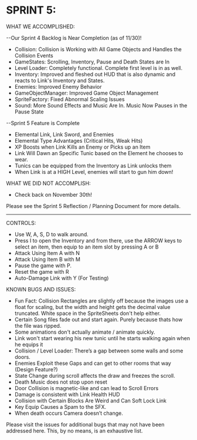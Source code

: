 
# SPRINT 5: 

WHAT WE ACCOMPLISHED:

--Our Sprint 4 Backlog is Near Completion (as of 11/30)!
* Collision: Collision is Working with All Game Objects and Handles the Collision Events
* GameStates: Scrolling, Inventory, Pause and Death States are In
* Level Loader: Completely functional. Complete first level is in as well.
* Inventory: Improved and fleshed out HUD that is also dynamic and reacts to Link's Inventory and States.
* Enemies: Improved Enemy Behavior
* GameObjectManager: Improved Game Object Management
* SpriteFactory: Fixed Abnormal Scaling Issues
* Sound: More Sound Effects and Music Are In. Music Now Pauses in the Pause State

--Sprint 5 Feature is Complete
* Elemental Link, Link Sword, and Enemies
* Elemental Type Advantages (Critical Hits, Weak Hits)
* XP Boosts when Link Kills an Enemy or Picks up an Item
* Link Will Dawn an Specific Tunic based on the Element he chooses to wear.
* Tunics can be equipped from the Inventory as Link unlocks them
* When Link is at a HIGH Level, enemies will start to gun him down!
  
WHAT WE DID NOT ACCOMPLISH:
* Check back on November 30th!
  
Please see the Sprint 5 Reflection / Planning Document for more details.

----

CONTROLS:
* Use W, A, S, D to walk around.
* Press I to open the Inventory and from there, use the ARROW keys to select an item, then equip to an item slot by pressing A or B
* Attack Using Item A with N
* Attack Using Item B with M
* Pause the game with P.
* Reset the game with R
* Auto-Damage Link with Y (For Testing)


KNOWN BUGS AND ISSUES:
* Fun Fact: Collision Rectangles are slightly off because the images use a float for scaling, but the width and height gets the decimal value truncated. White space in the SpriteSheets don't help either.
* Certain Song files fade out and start again. Purely because thats how the file was ripped.
* Some animations don't actually animate / animate quickly.
* Link won't start wearing his new tunic until he starts walking again when he equips it
* Collision / Level Loader: There’s a gap between some walls and some doors.
* Enemies Exploit these Gaps and can get to other rooms that way (Design Feature?)
* State Change during scroll affects the draw and freezes the scroll.
* Death Music does not stop upon reset
* Door Collision is magnetic-like and can lead to Scroll Errors
* Damage is consistent with Link Health HUD
* Collision with Certain Blocks Are Weird and Can Soft Lock Link
* Key Equip Causes a Spam to the SFX.
* When death occurs Camera doesn’t change.



Please visit the issues for additional bugs that may not have been addressed here. This, by no means, is an exhaustive list.
